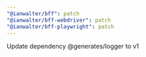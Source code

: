 ```yaml
---
"@ianwalter/bff": patch
"@ianwalter/bff-webdriver": patch
"@ianwalter/bff-playwright": patch
---
```


Update dependency @generates/logger to v1
